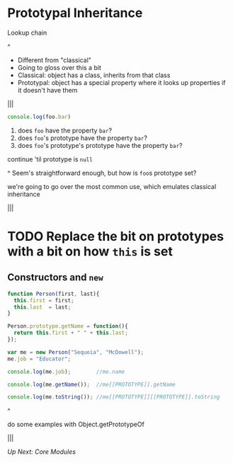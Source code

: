 # Prototypal Inheritance

Lookup chain

^
- Different from "classical"
- Going to gloss over this a bit
- Classical: object has a class, inherits from that class
- Prototypal: object has a special property where it looks up properties if it
  doesn't have them

|||

```js
console.log(foo.bar)
```

1. does `foo` have the property `bar`?
2. does `foo`'s prototype have the property `bar`?
3. does `foo`'s prototype's prototype have the property `bar`?

continue 'til prototype is `null`

^
Seem's straightforward enough, but how is `foo`s prototype set?

we're going to go over the most common use, which emulates classical inheritance

|||

# TODO Replace the bit on prototypes with a bit on how `this` is set

## Constructors and `new`

```js
function Person(first, last){
  this.first = first;
  this.last  = last;
}

Person.prototype.getName = function(){
  return this.first + " " + this.last;
});

var me = new Person("Sequoia", "McDowell");
me.job = "Educator";
```

```js
console.log(me.job);        //me.name
```
<!-- .element: class="fragment" -->

```js
console.log(me.getName());  //me[[PROTOTYPE]].getName
```
<!-- .element: class="fragment" -->

```js
console.log(me.toString()); //me[[PROTOTYPE]][[PROTOTYPE]].toString
```
<!-- .element: class="fragment" -->

^

do some examples with Object.getPrototypeOf


|||

<!-- .slide: data-state="transition" -->
*Up Next: Core Modules*

